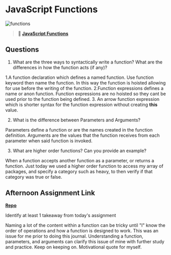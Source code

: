 # JavaScript Functions

![functions](https://bcw.blob.core.windows.net/public/img/function-anatomy.jpg)

> **📖 [JavaScript Functions](https://codeworksacademy.com/fs-student-guide/resources/wk2/02-Functions)**

## Questions

1. What are the three ways to syntactically write a function? What are the differences in how the function acts (if any)?

1.A function declaration which defines a named function. Use function keyword then name the function. In this way the function is hoisted allowing for use before the writing of the function. 2.Function expressions defines a name or anon function. Function expressions are no hoisted so they cant be used prior to the function being defined. 3. An arrow function expression which is shorter syntax for the function expression without creating <b>this</b> value.

2. What is the difference between Parameters and Arguments?

Parameters define a function or are the names created in the function definition. Arguments are the values that the function receives from each parameter when said function is invoked.

3. What are higher order functions? Can you provide an example?

When a function accepts another function as a parameter, or returns a function. Just today we used a higher order function to access my array of packages, and specify a category such as heavy, to then verify if that category was true or false. 

## Afternoon Assignment Link

**[Repo](https://github.com/JeffreyWatson/warehouse)**

Identify at least 1 takeaway from today's assignment

Naming a lot of the content within a function can be tricky until "I" know the order of operations and how a function is designed to work. This was an issue for me prior to doing this journal. Understanding a function, parameters, and arguments can clarify this issue of mine with further study and practice. Keep on keeping on. Motivational quote for myself. 
